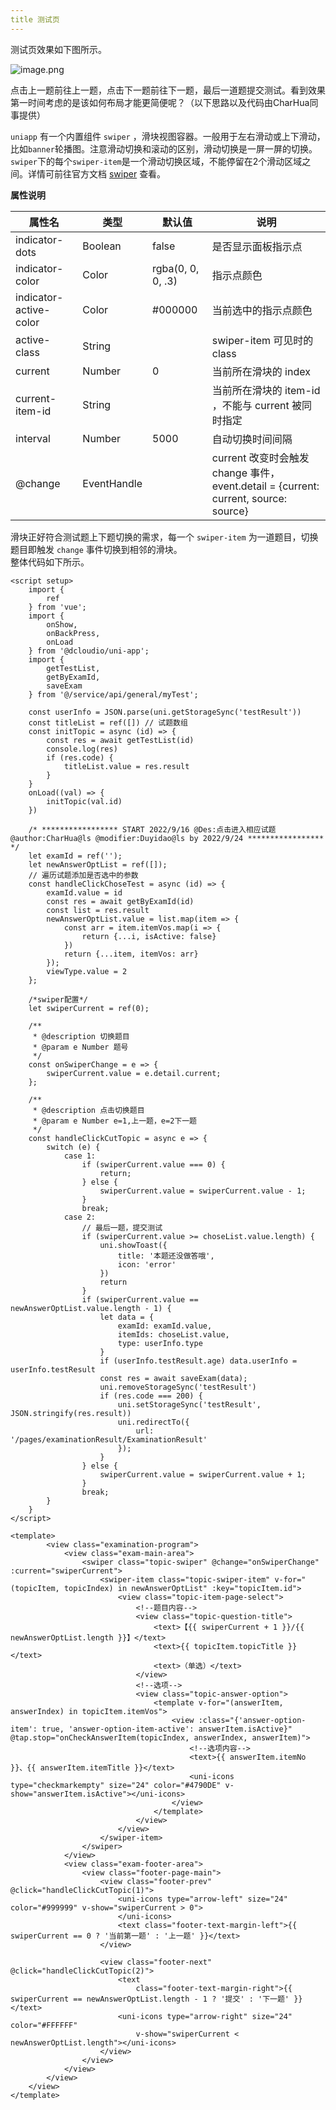 ```yaml
---
title 测试页
---
```

测试页效果如下图所示。

![image.png](https://cdn.nlark.com/yuque/0/2023/png/29781801/1675154592707-70fb31ab-c916-44c5-8014-b1cf8f92c505.png#averageHue=%23fbf8f6&clientId=u53cdd7a3-5c2f-4&from=paste&height=600&id=u015be58b&name=image.png&originHeight=610&originWidth=294&originalType=binary&ratio=1&rotation=0&showTitle=false&size=28953&status=done&style=stroke&taskId=udef48793-5cf9-4ba6-ba23-70d432d5227&title=&width=289)

点击上一题前往上一题，点击下一题前往下一题，最后一道题提交测试。看到效果第一时间考虑的是该如何布局才能更简便呢？（以下思路以及代码由CharHua同事提供）

`uniapp` 有一个内置组件 `swiper` ，滑块视图容器。一般用于左右滑动或上下滑动，比如`banner`轮播图。注意滑动切换和滚动的区别，滑动切换是一屏一屏的切换。`swiper`下的每个`swiper-item`是一个滑动切换区域，不能停留在2个滑动区域之间。详情可前往官方文档 [swiper](https://uniapp.dcloud.net.cn/component/swiper.html#swiper) 查看。

**属性说明**

| 属性名 | 类型 | 默认值 | 说明 |
| --- | --- | --- | --- |
| indicator-dots | Boolean | false | 是否显示面板指示点 |
| indicator-color | Color | rgba(0, 0, 0, .3) | 指示点颜色 |
| indicator-active-color | Color | #000000 | 当前选中的指示点颜色 |
| active-class | String |  | swiper-item 可见时的 class |
| current | Number | 0 | 当前所在滑块的 index |
| current-item-id | String |  | 当前所在滑块的 item-id ，不能与 current 被同时指定 |
| interval | Number | 5000 | 自动切换时间间隔 |
| @change | EventHandle |  | current 改变时会触发 change 事件，event.detail = {current: current, source: source} |

滑块正好符合测试题上下题切换的需求，每一个 `swiper-item` 为一道题目，切换题目即触发 `change` 事件切换到相邻的滑块。<br />整体代码如下所示。
```vue
<script setup>
	import {
		ref
	} from 'vue';
	import {
		onShow,
		onBackPress,
		onLoad
	} from '@dcloudio/uni-app';
	import {
		getTestList,
		getByExamId,
		saveExam
	} from '@/service/api/general/myTest';

	const userInfo = JSON.parse(uni.getStorageSync('testResult'))
	const titleList = ref([]) // 试题数组
	const initTopic = async (id) => {
		const res = await getTestList(id)
		console.log(res)
		if (res.code) {
			titleList.value = res.result
		}
	}
	onLoad((val) => {
		initTopic(val.id)
	})

	/* ***************** START 2022/9/16 @Des:点击进入相应试题  @author:CharHua@ls @modifier:Duyidao@ls by 2022/9/24 ***************** */
	let examId = ref('');
	let newAnswerOptList = ref([]);
	// 遍历试题添加是否选中的参数
	const handleClickChoseTest = async (id) => {
		examId.value = id
		const res = await getByExamId(id)
		const list = res.result
		newAnswerOptList.value = list.map(item => {
			const arr = item.itemVos.map(i => {
				return {...i, isActive: false}
			})
			return {...item, itemVos: arr}
		});
		viewType.value = 2
	};

	/*swiper配置*/
	let swiperCurrent = ref(0);

	/**
	 * @description 切换题目
	 * @param e Number 题号
	 */
	const onSwiperChange = e => {
		swiperCurrent.value = e.detail.current;
	};

	/**
	 * @description 点击切换题目
	 * @param e Number e=1,上一题，e=2下一题
	 */
	const handleClickCutTopic = async e => {
		switch (e) {
			case 1:
				if (swiperCurrent.value === 0) {
					return;
				} else {
					swiperCurrent.value = swiperCurrent.value - 1;
				}
				break;
			case 2:
				// 最后一题，提交测试
				if (swiperCurrent.value >= choseList.value.length) {
					uni.showToast({
						title: '本题还没做答哦',
						icon: 'error'
					})
					return
				}
				if (swiperCurrent.value == newAnswerOptList.value.length - 1) {
					let data = {
						examId: examId.value,
						itemIds: choseList.value,
						type: userInfo.type
					}
					if (userInfo.testResult.age) data.userInfo = userInfo.testResult
					const res = await saveExam(data);
					uni.removeStorageSync('testResult')
					if (res.code === 200) {
						uni.setStorageSync('testResult', JSON.stringify(res.result))
						uni.redirectTo({
							url: '/pages/examinationResult/ExaminationResult'
						});
					}
				} else {
					swiperCurrent.value = swiperCurrent.value + 1;
				}
				break;
		}
	}
</script>

<template>
		<view class="examination-program">
			<view class="exam-main-area">
				<swiper class="topic-swiper" @change="onSwiperChange" :current="swiperCurrent">
					<swiper-item class="topic-swiper-item" v-for="(topicItem, topicIndex) in newAnswerOptList" :key="topicItem.id">
						<view class="topic-item-page-select">
							<!--题目内容-->
							<view class="topic-question-title">
								<text>【{{ swiperCurrent + 1 }}/{{ newAnswerOptList.length }}】</text>
								<text>{{ topicItem.topicTitle }}</text>
								<text>（单选）</text>
							</view>
							<!--选项-->
							<view class="topic-answer-option">
								<template v-for="(answerItem, answerIndex) in topicItem.itemVos">
									<view :class="{'answer-option-item': true, 'answer-option-item-active': answerItem.isActive}" @tap.stop="onCheckAnswerItem(topicIndex, answerIndex, answerItem)">
										<!--选项内容-->
										<text>{{ answerItem.itemNo }}、{{ answerItem.itemTitle }}</text>
										<uni-icons type="checkmarkempty" size="24" color="#4790DE" v-show="answerItem.isActive"></uni-icons>
									</view>
								</template>
							</view>
						</view>
					</swiper-item>
				</swiper>
			</view>
			<view class="exam-footer-area">
				<view class="footer-page-main">
					<view class="footer-prev" @click="handleClickCutTopic(1)">
						<uni-icons type="arrow-left" size="24" color="#999999" v-show="swiperCurrent > 0">
						</uni-icons>
						<text class="footer-text-margin-left">{{ swiperCurrent == 0 ? '当前第一题' : '上一题' }}</text>
					</view>

					<view class="footer-next" @click="handleClickCutTopic(2)">
						<text
							class="footer-text-margin-right">{{ swiperCurrent == newAnswerOptList.length - 1 ? '提交' : '下一题' }}</text>
						<uni-icons type="arrow-right" size="24" color="#FFFFFF"
							v-show="swiperCurrent < newAnswerOptList.length"></uni-icons>
					</view>
				</view>
			</view>
		</view>
	</view>
</template>
```
